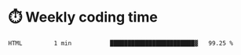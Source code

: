 
# :stopwatch: Weekly coding time 
<!--START_SECTION:waka-->
```text
HTML         1 min           ████████████████████████▓   99.25 % 
```
<!--END_SECTION:waka-->


<!-- <p> <img src="https://github-readme-stats.vercel.app/api?username=cozgerest&show_icons=true&hide_border=false" />  </p> -->

